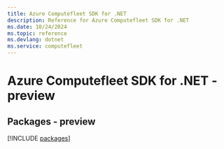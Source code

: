 ```yaml
---
title: Azure Computefleet SDK for .NET
description: Reference for Azure Computefleet SDK for .NET
ms.date: 10/24/2024
ms.topic: reference
ms.devlang: dotnet
ms.service: computefleet
---
```

# Azure Computefleet SDK for .NET - preview
## Packages - preview
[!INCLUDE [packages](computefleet-index.md)]